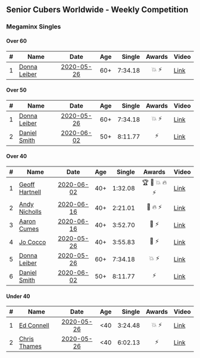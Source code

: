 ## Senior Cubers Worldwide - Weekly Competition
### Megaminx Singles

#### Over 60

| # | Name | Date | Age | Single | Awards | Video |
| :--: | -- | :--: | :--: | --: | :--: | -- |
| 1 | [Donna Leiber](../../persons/donna_leiber.md) | [2020-05-26](2020-05-26.md) | 60+ | 7:34.18 | 💥 ⚡ | [Link](https://www.facebook.com/events/688407551989463/permalink/690856405077911/) |

#### Over 50

| # | Name | Date | Age | Single | Awards | Video |
| :--: | -- | :--: | :--: | --: | :--: | -- |
| 1 | [Donna Leiber](../../persons/donna_leiber.md) | [2020-05-26](2020-05-26.md) | 60+ | 7:34.18 | 💥 ⚡ | [Link](https://www.facebook.com/events/688407551989463/permalink/690856405077911/) |
| 2 | [Daniel Smith](../../persons/daniel_smith.md) | [2020-06-02](2020-06-02.md) | 50+ | 8:11.77 | ⚡ | [Link](https://www.facebook.com/events/3373950429496747/permalink/3381536338738156/) |

#### Over 40

| # | Name | Date | Age | Single | Awards | Video |
| :--: | -- | :--: | :--: | --: | :--: | -- |
| 1 | [Geoff Hartnell](../../persons/geoff_hartnell.md) | [2020-06-02](2020-06-02.md) | 40+ | 1:32.08 | 🏆 🥇 💥 🔥 ⚡ | [Link](https://www.facebook.com/events/3373950429496747/permalink/3374121619479628/) |
| 2 | [Andy Nicholls](../../persons/andy_nicholls.md) | [2020-06-16](2020-06-16.md) | 40+ | 2:21.01 | 🥈 🔥 ⚡ | [Link](https://www.facebook.com/events/604103587178706/permalink/606984593557272/) |
| 3 | [Aaron Cumes](../../persons/aaron_cumes.md) | [2020-06-16](2020-06-16.md) | 40+ | 3:52.70 | 🥉 ⚡ | [Link](https://www.facebook.com/events/604103587178706/permalink/604969967092068/) |
| 4 | [Jo Cocco](../../persons/jo_cocco.md) | [2020-05-26](2020-05-26.md) | 40+ | 3:55.83 | 🥉 ⚡ | [Link](https://www.facebook.com/events/688407551989463/permalink/689392185224333/) |
| 5 | [Donna Leiber](../../persons/donna_leiber.md) | [2020-05-26](2020-05-26.md) | 60+ | 7:34.18 | 💥 ⚡ | [Link](https://www.facebook.com/events/688407551989463/permalink/690856405077911/) |
| 6 | [Daniel Smith](../../persons/daniel_smith.md) | [2020-06-02](2020-06-02.md) | 50+ | 8:11.77 | ⚡ | [Link](https://www.facebook.com/events/3373950429496747/permalink/3381536338738156/) |

#### Under 40

| # | Name | Date | Age | Single | Awards | Video |
| :--: | -- | :--: | :--: | --: | :--: | -- |
| 1 | [Ed Connell](../../persons/ed_connell.md) | [2020-05-26](2020-05-26.md) | <40 | 3:24.48 | 💥 ⚡ | [Link](https://www.facebook.com/events/688407551989463/permalink/691174248379460/) |
| 2 | [Chris Thames](../../persons/chris_thames.md) | [2020-05-26](2020-05-26.md) | <40 | 6:02.13 | ⚡ | [Link](https://www.facebook.com/events/688407551989463/permalink/690392548457630/) |


<!-- Global site tag (gtag.js) - Google Analytics -->
<script async src="https://www.googletagmanager.com/gtag/js?id=UA-86348435-3"></script>
<script>window.dataLayer = window.dataLayer || []; function gtag() {dataLayer.push(arguments);} gtag('js', new Date()); gtag('config', 'UA-86348435-3');</script>
